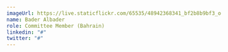 ```yaml
---
imageUrl: https://live.staticflickr.com/65535/48942368341_bf2b8b9bf3_o.png
name: Bader Albader
role: Committee Member (Bahrain)
linkedin: "#"
twitter: "#"
---
```

